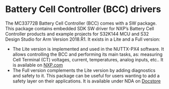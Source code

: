 # Battery Cell Controller (BCC) drivers

The MC33772B Battery Cell Controller (BCC) comes with a SW package. This package contains embedded SDK SW driver for NXP’s Battery Cell Controller products and example projects for S32K144 MCU and S32 Design Studio for Arm Version 2018.R1. It exists in a Lite and a Full version:

* The Lite version is implemented and used in the NUTTX-PX4 software. It allows controlling the BCC and performing its main tasks, as: measuring Cell Terminal (CT) voltages, current, temperatures, analog inputs, etc.. It is available on [NXP.com](https://www.nxp.com/design/analog-expert-software-and-tools/sdk-analog-expert-drivers/embedded-sw-battery-cell-controller-software-driver-for-mc33771b-mc33772b:EMBEDDED-SW-BCC)
* The Full version complements the Lite version by adding diagnostics and safety to it. This package can be useful for users wanting to add a safety layer on their applications. It is available under NDA on [Docstore](https://www.docstore.nxp.com/products?path=/content/docstore/product-hierarchy/Automotive-Battery-Management/MC33771--MC33772--MC33664\&folderuuid=10722735-c3a3-47dd-a794-8eec20db8c66)

